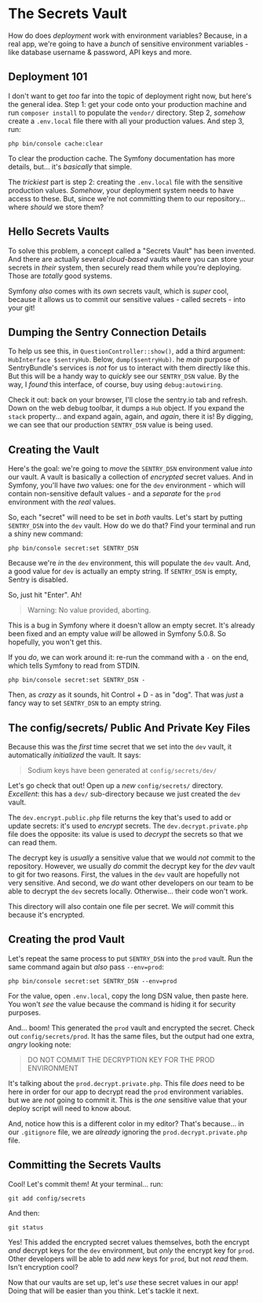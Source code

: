 # The Secrets Vault

How do does *deployment* work with environment variables? Because, in a real app,
we're going to have a *bunch* of sensitive environment variables - like database
username & password, API keys and more.

## Deployment 101

I don't want to get *too* far into the topic of deployment right now, but here's
the general idea. Step 1: get your code onto your production machine and run
`composer install` to populate the `vendor/` directory. Step 2, *somehow* create
a `.env.local` file there with all your production values. And step 3, run:

```terminal
php bin/console cache:clear
```

To clear the production cache. The Symfony documentation has more details, but...
it's *basically* that simple.

The *trickiest* part is step 2: creating the `.env.local` file with the sensitive
production values. *Somehow*, your deployment system needs to have access to these.
But, since we're not committing them to our repository... where *should* we store
them?

## Hello Secrets Vaults

To solve this problem, a concept called a "Secrets Vault" has been invented.
And there are actually several *cloud-based* vaults where you can store your
secrets in *their* system, then securely read them while you're deploying. Those
are *totally* good systems.

Symfony *also* comes with its *own* secrets vault, which is *super* cool, because
it allows us to commit our sensitive values - called secrets - into your git!

## Dumping the Sentry Connection Details

To help us see this, in `QuestionController::show()`, add a third argument:
`HubInterface $sentryHub`. Below, `dump($sentryHub)`. he *main* purpose of
SentryBundle's services is *not* for us to interact with them directly like this.
But this will be a handy way to *quickly* see our `SENTRY_DSN` value. By the
way, I *found* this interface, of course, buy using `debug:autowiring`.

Check it out: back on your browser, I'll close the sentry.io tab and refresh.
Down on the web debug toolbar, it dumps a `Hub` object. If you expand the
`stack` property... and expand again, again, and *again*, there it is! By
digging, we can see that our production `SENTRY_DSN` value is being used.

## Creating the Vault

Here's the goal: we're going to *move* the `SENTRY_DSN` environment value *into*
our vault. A vault is basically a collection of *encrypted* secret values. And
in Symfony, you'll have *two* values: one for the `dev` environment - which will
contain non-sensitive default values - and a *separate* for the `prod` environment
with the *real* values.

So, each "secret" will need to be set in *both* vaults. Let's start by putting
`SENTRY_DSN` into the `dev` vault. How do we do that? Find your terminal and run
a shiny new command:

```terminal
php bin/console secret:set SENTRY_DSN
```

Because we're *in* the `dev` environment, this will populate the `dev` vault.
And, a good value for `dev` is actually an empty string. If `SENTRY_DSN` is empty,
Sentry is disabled.

So, just hit "Enter". Ah!

> Warning: No value provided, aborting.

This is a bug in Symfony where it doesn't allow an empty secret. It's already
been fixed and an empty value *will* be allowed in Symfony 5.0.8. So hopefully,
you won't get this.

If you *do*, we can work around it: re-run the command with a `-` on the end,
which tells Symfony to read from STDIN.

```terminal-silent
php bin/console secret:set SENTRY_DSN -
```

Then, as *crazy* as it sounds, hit Control + D - as in "dog". That was *just* a
fancy way to set `SENTRY_DSN` to an empty string.

## The config/secrets/ Public And Private Key Files

Because this was the *first* time secret that we set into the `dev` vault, it
automatically *initialized* the vault. It says:

> Sodium keys have been generated at `config/secrets/dev/`

Let's go check that out! Open up a *new* `config/secrets/` directory. *Excellent*:
this has a `dev/` sub-directory because we just created the `dev` vault.

The `dev.encrypt.public.php` file returns the key that's used to add or update
secrets: it's used to *encrypt* secrets. The `dev.decrypt.private.php` file does
the opposite: its value is used to *decrypt* the secrets so that we can read them.

The decrypt key is *usually* a sensitive value that we would *not* commit to the
repository. However, we usually *do* commit the decrypt key for the *dev* vault
to git for two reasons. First, the values in the `dev` vault are hopefully not
very sensitive. And second, we *do* want other developers on our team to be able
to decrypt the `dev` secrets locally. Otherwise... their code won't work.

This directory will also contain one file per secret. We *will* commit this because
it's encrypted.

## Creating the prod Vault

Let's repeat the same process to put `SENTRY_DSN` into the `prod` vault. Run the
same command again but *also* pass `--env=prod`:

```terminal-silent
php bin/console secret:set SENTRY_DSN --env=prod
```

For the value, open `.env.local`, copy the long DSN value, then paste here. You
won't *see* the value because the command is hiding it for security purposes.

And... boom! This generated the `prod` vault and encrypted the secret. Check out
`config/secrets/prod`. It has the same files, but the output had one extra,
*angry* looking note:

> DO NOT COMMIT THE DECRYPTION KEY FOR THE PROD ENVIRONMENT

It's talking about the `prod.decrypt.private.php`. This file *does* need to be
here in order for our app to decrypt read the `prod` environment variables. but
we are *not* going to commit it. This is the *one* sensitive value that your
deploy script will need to know about.

And, notice how this is a different color in my editor? That's because... in our
`.gitignore` file, we are *already* ignoring the `prod.decrypt.private.php` file.

## Committing the Secrets Vaults

Cool! Let's commit them! At your terminal... run:

```terminal
git add config/secrets
```

And then:

```terminal
git status
```

Yes! This added the encrypted secret values themselves, both the encrypt *and*
decrypt keys for the `dev` environment, but *only* the encrypt key for `prod`.
Other developers will be able to add *new* keys for `prod`, but not *read* them.
Isn't encryption cool?

Now that our vaults are set up, let's *use* these secret values in our app! Doing
that will be easier than you think. Let's tackle it next.
